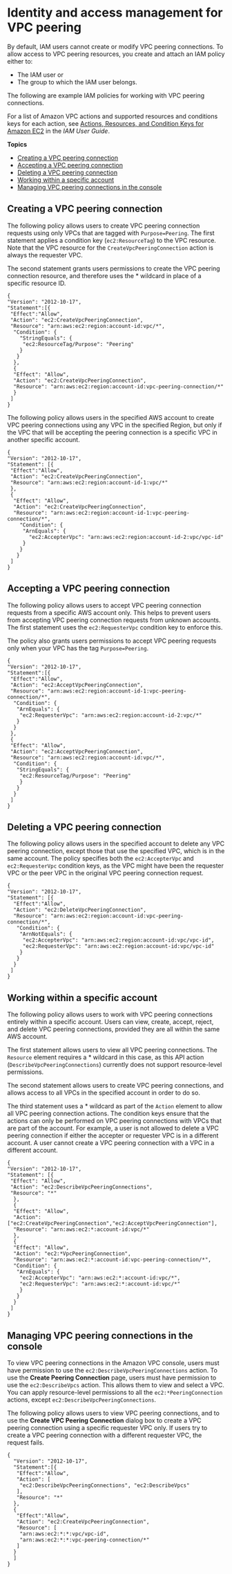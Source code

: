 # Identity and access management for VPC peering<a name="security-iam"></a>

By default, IAM users cannot create or modify VPC peering connections\. To allow access to VPC peering resources, you create and attach an IAM policy either to:
+  The IAM user or 
+  The group to which the IAM user belongs\. 

The following are example IAM policies for working with VPC peering connections\.

For a list of Amazon VPC actions and supported resources and conditions keys for each action, see [Actions, Resources, and Condition Keys for Amazon EC2](https://docs.aws.amazon.com/IAM/latest/UserGuide/list_amazonec2.html) in the *IAM User Guide*\.

**Topics**
+ [Creating a VPC peering connection](#vpc-peering-iam-create)
+ [Accepting a VPC peering connection](#vpc-peering-iam-accept)
+ [Deleting a VPC peering connection](#vpc-peering-iam-delete)
+ [Working within a specific account](#vpc-peering-iam-account)
+ [Managing VPC peering connections in the console](#peering-connection-console-iam)

## Creating a VPC peering connection<a name="vpc-peering-iam-create"></a>

The following policy allows users to create VPC peering connection requests using only VPCs that are tagged with `Purpose=Peering`\. The first statement applies a condition key \(`ec2:ResourceTag`\) to the VPC resource\. Note that the VPC resource for the `CreateVpcPeeringConnection` action is always the requester VPC\. 

The second statement grants users permissions to create the VPC peering connection resource, and therefore uses the \* wildcard in place of a specific resource ID\. 

```
{
"Version": "2012-10-17",
"Statement":[{
 "Effect":"Allow",
 "Action": "ec2:CreateVpcPeeringConnection",
 "Resource": "arn:aws:ec2:region:account-id:vpc/*",
  "Condition": {
    "StringEquals": {
     "ec2:ResourceTag/Purpose": "Peering"
    }
   }
  },
  {
  "Effect": "Allow",
  "Action": "ec2:CreateVpcPeeringConnection",
  "Resource": "arn:aws:ec2:region:account-id:vpc-peering-connection/*"
  }
 ]
}
```

The following policy allows users in the specified AWS account to create VPC peering connections using any VPC in the specified Region, but only if the VPC that will be accepting the peering connection is a specific VPC in another specific account\. 

```
{
"Version": "2012-10-17",
"Statement": [{
 "Effect":"Allow",
 "Action": "ec2:CreateVpcPeeringConnection",
 "Resource": "arn:aws:ec2:region:account-id-1:vpc/*"
 },
 {
  "Effect": "Allow",
  "Action": "ec2:CreateVpcPeeringConnection",
  "Resource": "arn:aws:ec2:region:account-id-1:vpc-peering-connection/*",
    "Condition": {
     "ArnEquals": {
       "ec2:AccepterVpc": "arn:aws:ec2:region:account-id-2:vpc/vpc-id"
     }
    }
   }
 ]
}
```

## Accepting a VPC peering connection<a name="vpc-peering-iam-accept"></a>

The following policy allows users to accept VPC peering connection requests from a specific AWS account only\. This helps to prevent users from accepting VPC peering connection requests from unknown accounts\. The first statement uses the `ec2:RequesterVpc` condition key to enforce this\. 

The policy also grants users permissions to accept VPC peering requests only when your VPC has the tag `Purpose=Peering`\. 

```
{
"Version": "2012-10-17",
"Statement":[{
 "Effect":"Allow",
 "Action": "ec2:AcceptVpcPeeringConnection",
 "Resource": "arn:aws:ec2:region:account-id-1:vpc-peering-connection/*",
  "Condition": {
   "ArnEquals": {
    "ec2:RequesterVpc": "arn:aws:ec2:region:account-id-2:vpc/*"
   }
  }
 },
 {
 "Effect": "Allow",
 "Action": "ec2:AcceptVpcPeeringConnection",
 "Resource": "arn:aws:ec2:region:account-id:vpc/*",
  "Condition": {
   "StringEquals": {
    "ec2:ResourceTag/Purpose": "Peering"
    }
   }
  }
 ]
}
```

## Deleting a VPC peering connection<a name="vpc-peering-iam-delete"></a>

The following policy allows users in the specified account to delete any VPC peering connection, except those that use the specified VPC, which is in the same account\. The policy specifies both the `ec2:AccepterVpc` and `ec2:RequesterVpc` condition keys, as the VPC might have been the requester VPC or the peer VPC in the original VPC peering connection request\. 

```
{
"Version": "2012-10-17",
"Statement": [{
  "Effect":"Allow",
  "Action": "ec2:DeleteVpcPeeringConnection",
  "Resource": "arn:aws:ec2:region:account-id:vpc-peering-connection/*",
   "Condition": {
    "ArnNotEquals": {
     "ec2:AccepterVpc": "arn:aws:ec2:region:account-id:vpc/vpc-id",
     "ec2:RequesterVpc": "arn:aws:ec2:region:account-id:vpc/vpc-id"
    }
   }
  }
 ]
}
```

## Working within a specific account<a name="vpc-peering-iam-account"></a>

The following policy allows users to work with VPC peering connections entirely within a specific account\. Users can view, create, accept, reject, and delete VPC peering connections, provided they are all within the same AWS account\. 

The first statement allows users to view all VPC peering connections\. The `Resource` element requires a \* wildcard in this case, as this API action \(`DescribeVpcPeeringConnections`\) currently does not support resource\-level permissions\.

The second statement allows users to create VPC peering connections, and allows access to all VPCs in the specified account in order to do so\. 

The third statement uses a \* wildcard as part of the `Action` element to allow all VPC peering connection actions\. The condition keys ensure that the actions can only be performed on VPC peering connections with VPCs that are part of the account\. For example, a user is not allowed to delete a VPC peering connection if either the accepter or requester VPC is in a different account\. A user cannot create a VPC peering connection with a VPC in a different account\.

```
{
"Version": "2012-10-17",
"Statement": [{
 "Effect": "Allow",
 "Action": "ec2:DescribeVpcPeeringConnections",
 "Resource": "*"
  },
  {
  "Effect": "Allow",
  "Action": ["ec2:CreateVpcPeeringConnection","ec2:AcceptVpcPeeringConnection"],
  "Resource": "arn:aws:ec2:*:account-id:vpc/*"
  },
  {
  "Effect": "Allow",
  "Action": "ec2:*VpcPeeringConnection",
  "Resource": "arn:aws:ec2:*:account-id:vpc-peering-connection/*",
  "Condition": {
   "ArnEquals": {
    "ec2:AccepterVpc": "arn:aws:ec2:*:account-id:vpc/*",
    "ec2:RequesterVpc": "arn:aws:ec2:*:account-id:vpc/*"
    }
   }
  }
 ]
}
```

## Managing VPC peering connections in the console<a name="peering-connection-console-iam"></a>

To view VPC peering connections in the Amazon VPC console, users must have permission to use the `ec2:DescribeVpcPeeringConnections` action\. To use the **Create Peering Connection** page, users must have permission to use the `ec2:DescribeVpcs` action\. This allows them to view and select a VPC\. You can apply resource\-level permissions to all the `ec2:*PeeringConnection` actions, except `ec2:DescribeVpcPeeringConnections`\. 

The following policy allows users to view VPC peering connections, and to use the **Create VPC Peering Connection** dialog box to create a VPC peering connection using a specific requester VPC only\. If users try to create a VPC peering connection with a different requester VPC, the request fails\.

```
{
  "Version": "2012-10-17",
  "Statement":[{
   "Effect":"Allow",
   "Action": [
    "ec2:DescribeVpcPeeringConnections", "ec2:DescribeVpcs"
   ],
   "Resource": "*"
  },
  {
   "Effect":"Allow",
   "Action": "ec2:CreateVpcPeeringConnection",
   "Resource": [
    "arn:aws:ec2:*:*:vpc/vpc-id",
    "arn:aws:ec2:*:*:vpc-peering-connection/*"
   ]
  }
  ]
}
```